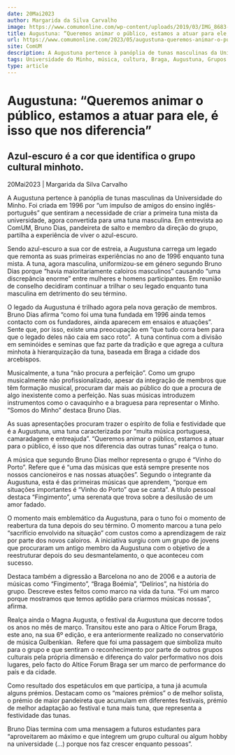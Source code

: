 ```yaml
---
date: 20Mai2023
author: Margarida da Silva Carvalho
image: https://www.comumonline.com/wp-content/uploads/2019/03/IMG_8683-1500x1000.jpg
title: Augustuna: “Queremos animar o público, estamos a atuar para ele, é isso que nos diferencia”
url: https://www.comumonline.com/2023/05/augustuna-queremos-animar-o-publico-estamos-a-atuar-para-o-publico-e-isso-que-nos-diferencia-das-outras-tunas/
site: ComUM
description: A Augustuna pertence à panóplia de tunas masculinas da Universidade do Minho. Foi criada em 1996 por “um impulso de amigos do ensino inglês-português”.
tags: Universidade do Minho, música, cultura, Braga, Augustuna, Grupos Culturais
type: article
---
```



# Augustuna: “Queremos animar o público, estamos a atuar para ele, é isso que nos diferencia”

## Azul-escuro é a cor que identifica o grupo cultural minhoto.

20Mai2023 | Margarida da Silva Carvalho

A Augustuna pertence à panóplia de tunas masculinas da Universidade do Minho. Foi criada em 1996 por “um impulso de amigos do ensino inglês-português” que sentiram a necessidade de criar a primeira tuna mista da universidade, agora convertida para uma tuna masculina. Em entrevista ao ComUM, Bruno Dias, pandeireta de salto e membro da direção do grupo, partilha a experiência de viver o azul-escuro.

Sendo azul-escuro a sua cor de estreia, a Augustuna carrega um legado que remonta as suas primeiras experiências no ano de 1996 enquanto tuna mista. A tuna, agora masculina, uniformizou-se em género segundo Bruno Dias porque “havia maioritariamente caloiros masculinos” causando “uma discrepância enorme” entre mulheres e homens participantes. Em reunião de conselho decidiram continuar a trilhar o seu legado enquanto tuna masculina em detrimento do seu término.

O legado da Augustuna é trilhado agora pela nova geração de membros. Bruno Dias afirma “como foi uma tuna fundada em 1996 ainda temos contacto com os fundadores, ainda aparecem em ensaios e atuações”.  Sente que, por isso, existe uma preocupação em “que tudo corra bem para que o legado deles não caia em saco roto”.  A tuna continua com a divisão em seminóides e seminas que faz parte da tradição e que agrega a cultura minhota à hierarquização da tuna, baseada em Braga a cidade dos arcebispos.

Musicalmente, a tuna “não procura a perfeição”. Como um grupo musicalmente não profissionalizado, apesar da integração de membros que têm formação musical, procuram dar mais ao público do que a procura de algo inexistente como a perfeição. Nas suas músicas introduzem instrumentos como o cavaquinho e a braguesa para representar o Minho. “Somos do Minho” destaca Bruno Dias.

As suas apresentações procuram trazer o espírito de folia e festividade que é a Augustuna, uma tuna caracterizada por “muita música portuguesa, camaradagem e entreajuda”. “Queremos animar o público, estamos a atuar para o público, é isso que nos diferencia das outras tunas” realça o tuno.

A música que segundo Bruno Dias melhor representa o grupo é “Vinho do Porto”. Refere que é “uma das músicas que está sempre presente nos nossos cancioneiros e nas nossas atuações”. Segundo o integrante da Augustuna, esta é das primeiras músicas que aprendem, “porque em situações importantes é “Vinho do Porto” que se canta”. A título pessoal destaca “Fingimento”, uma serenata que trova sobre a desilusão de um amor fadado.

O momento mais emblemático da Augustuna, para o tuno foi o momento de reabertura da tuna depois do seu término. O momento marcou a tuna pelo “sacrifício envolvido na situação” com custos como a aprendizagem de raiz por parte dos novos caloiros.  A iniciativa surgiu com um grupo de jovens que procuraram um antigo membro da Augustuna com o objetivo de a reestruturar depois do seu desmantelamento, o que aconteceu com sucesso.

Destaca também a digressão a Barcelona no ano de 2006 e a autoria de músicas como “Fingimento”, “Braga Boémia”, “Delírios”, na história do grupo. Descreve estes feitos como marco na vida da tuna. “Foi um marco porque mostramos que temos aptidão para criarmos músicas nossas”, afirma.

Realça ainda o Magna Augusta, o festival da Augustuna que decorre todos os anos no mês de março. Transitou este ano para o Altice Forum Braga, este ano, na sua 6º edição, e era anteriormente realizado no conservatório de música Gulbenkian.  Refere que foi uma passagem que simboliza muito para o grupo e que sentiram o reconhecimento por parte de outros grupos culturais pela própria dimensão e diferença do valor performativo nos dois lugares, pelo facto do Altice Forum Braga ser um marco de performance do país e da cidade.

Como resultado dos espetáculos em que participa, a tuna já acumula alguns prémios. Destacam como os “maiores prémios” o de melhor solista, o prémio de maior pandeireta que acumulam em diferentes festivais, prémio de melhor adaptação ao festival e tuna mais tuna, que representa a festividade das tunas.

Bruno Dias termina com uma mensagem a futuros estudantes para “aproveitarem ao máximo e que integrem um grupo cultural ou algum hobby na universidade (…) porque nos faz crescer enquanto pessoas”.


